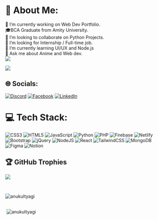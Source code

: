 # 💫 About Me:
🔭 I’m currently working on Web Dev Portfolio.<br>🎓BCA Graduate from Amity University.<br>👯 I’m looking to collaborate on Python Projects.<br>🤝 I’m looking for Internship / Full-time job.<br>🌱 I’m currently learning UI/UX and Node.js<br>💬 Ask me about Anime and Web dev.<br>[![](https://visitcount.itsvg.in/api?id=anukultyagi&icon=1&color=3)](https://visitcount.itsvg.in)
<br>

![](https://quotes-github-readme.vercel.app/api?type=horizontal&theme=light)
<br>
## 🌐 Socials:
[![Discord](https://img.shields.io/badge/Discord-%237289DA.svg?logo=discord&logoColor=white)](htttps://discord.gg/https://discord.gg/ZetVkHSg) [![Facebook](https://img.shields.io/badge/Facebook-%231877F2.svg?logo=Facebook&logoColor=white)](https://facebook.com/https://www.facebook.com/anukul.tyagi.9) [![LinkedIn](https://img.shields.io/badge/LinkedIn-%230077B5.svg?logo=linkedin&logoColor=white)](https://linkedin.com/in/https://www.linkedin.com/in/tyagi-anukul/) 

# 💻 Tech Stack:
![CSS3](https://img.shields.io/badge/css3-%231572B6.svg?style=for-the-badge&logo=css3&logoColor=white) ![HTML5](https://img.shields.io/badge/html5-%23E34F26.svg?style=for-the-badge&logo=html5&logoColor=white) ![JavaScript](https://img.shields.io/badge/javascript-%23323330.svg?style=for-the-badge&logo=javascript&logoColor=%23F7DF1E) ![Python](https://img.shields.io/badge/python-3670A0?style=for-the-badge&logo=python&logoColor=ffdd54) ![PHP](https://img.shields.io/badge/php-%23777BB4.svg?style=for-the-badge&logo=php&logoColor=white) ![Firebase](https://img.shields.io/badge/firebase-%23039BE5.svg?style=for-the-badge&logo=firebase) ![Netlify](https://img.shields.io/badge/netlify-%23000000.svg?style=for-the-badge&logo=netlify&logoColor=#00C7B7) ![Bootstrap](https://img.shields.io/badge/bootstrap-%23563D7C.svg?style=for-the-badge&logo=bootstrap&logoColor=white) ![jQuery](https://img.shields.io/badge/jquery-%230769AD.svg?style=for-the-badge&logo=jquery&logoColor=white) ![NodeJS](https://img.shields.io/badge/node.js-6DA55F?style=for-the-badge&logo=node.js&logoColor=white) ![React](https://img.shields.io/badge/react-%2320232a.svg?style=for-the-badge&logo=react&logoColor=%2361DAFB) ![TailwindCSS](https://img.shields.io/badge/tailwindcss-%2338B2AC.svg?style=for-the-badge&logo=tailwind-css&logoColor=white) ![MongoDB](https://img.shields.io/badge/MongoDB-%234ea94b.svg?style=for-the-badge&logo=mongodb&logoColor=white) 	![Figma](https://img.shields.io/badge/figma-%23F24E1E.svg?style=for-the-badge&logo=figma&logoColor=white) ![Notion](https://img.shields.io/badge/Notion-%23000000.svg?style=for-the-badge&logo=notion&logoColor=white)

## 🏆 GitHub Trophies
![](https://github-profile-trophy.vercel.app/?username=anukultyagi&theme=chalk&no-frame=false&no-bg=true&margin-w=4)


<br>
<p><img align="left" src="https://github-readme-stats.vercel.app/api/top-langs?username=anukultyagi&show_icons=true&locale=en&layout=compact" alt="anukultyagi" /></p>
 <br>
 <br>
<p>&nbsp;<img align="center" src="https://github-readme-stats.vercel.app/api?username=anukultyagi&show_icons=true&locale=en" alt="anukultyagi" /></p>

